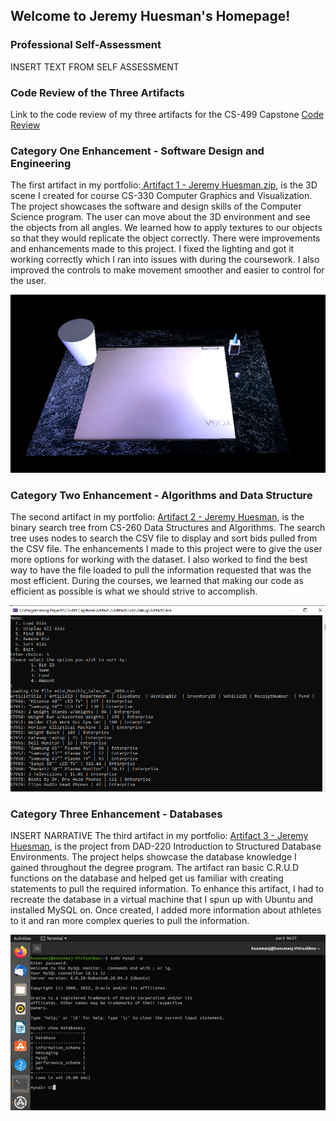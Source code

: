 ## Welcome to Jeremy Huesman's Homepage!
### Professional Self-Assessment
INSERT TEXT FROM SELF ASSESSMENT

### Code Review of the Three Artifacts
Link to the code review of my three artifacts for the CS-499 Capstone 
[ Code Review](https://youtu.be/EKrw-bkpGTQ)
### Category One Enhancement - Software Design and Engineering
The first artifact in my portfolio:[ Artifact 1 - Jeremy Huesman.zip](https://github.com/jhues97/jhues97.github.io/blob/a30dd3b6e1ae3015fd757c4236b1fe85b4b53077/Artifact%201%20-%20Jeremy%20Huesman.zip), is the 3D scene I created for course CS-330 Computer Graphics and Visualization. The project showcases the software and design skills of the Computer Science program. The user can move about the 3D environment and see the objects from all angles. We learned how to apply textures to our objects so that they would replicate the object correctly. There were improvements and enhancements made to this project. I fixed the lighting and got it working correctly which I ran into issues with during the coursework. I also improved the controls to make movement smoother and easier to control for the user.

![3D Scene](/Assets/3dscene.png)

### Category Two Enhancement - Algorithms and Data Structure
The second artifact in my portfolio: [Artifact 2 - Jeremy Huesman](https://github.com/jhues97/jhues97.github.io/blob/b7a8d17d93fc538dddf2f763bb0bc9481ece0382/Artifact%202%20-%20Jeremy%20Huesman.zip), is the binary search tree from CS-260 Data Structures and Algorithms. The search tree uses nodes to search the CSV file to display and sort bids pulled from the CSV file. The enhancements I made to this project were to give the user more options for working with the dataset. I also worked to find the best way to have the file loaded to pull the information requested that was the most efficient. During the courses, we learned that making our code as efficient as possible is what we should strive to accomplish.

![Sorting Menu](/Assets/art2menu.png)



### Category Three Enhancement - Databases
INSERT NARRATIVE
The third artifact in my portfolio: [Artifact 3 - Jeremy Huesman](https://github.com/jhues97/jhues97.github.io/blob/09e3ba95f229f93b048c616d43275ecc8724f2a0/Artifact%203%20-%20Jeremy%20Huesman.zip), is the project from DAD-220 Introduction to Structured Database Environments. The project helps showcase the database knowledge I gained throughout the degree program. The artifact ran basic C.R.U.D functions on the database and helped get us familiar with creating statements to pull the required information. To enhance this artifact, I had to recreate the database in a virtual machine that I spun up with Ubuntu and installed MySQL on. Once created, I added more information about athletes to it and ran more complex queries to pull the information.

![Virtual Machine Database](/Assets/art3database.png)
